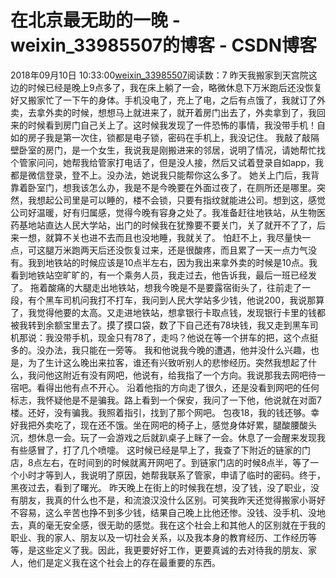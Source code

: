# 在北京最无助的一晚 - weixin_33985507的博客 - CSDN博客
2018年09月10日 10:33:00[weixin_33985507](https://me.csdn.net/weixin_33985507)阅读数：7
昨天我搬家到天宫院这边的时候已经是晚上9点多了，我在床上躺了一会，略微休息下万米跑后还没恢复好又搬家忙了一下午的身体。手机没电了，充上了电，之后有点饿了，我就订了外卖，去拿外卖的时候，想想马上就进来了，就开着房门出去了，外卖拿到了，我回来的时候看到房门自己关上了。这时候我发现了一件恐怖的事情，我没带手机！自如的房子我是第一次住，锁都是电子锁，密码在手机上，我没记住。
我敲了敲隔壁卧室的房门，是一个女生，我说我是刚搬进来的邻居，说明了情况，请她帮忙找个管家问问，她帮我给管家打电话了，但是没人接，然后又试着登录自如app，我都是微信登录，登不上。没办法，她说我只能帮你这么多了。
她关上门后，我背靠着卧室门，想我该怎么办，我是不是今晚要在外面过夜了，在厕所还是哪里。突然，我想起公司里是可以睡的，楼不会锁，只要有指纹就能进公司。想到这，感觉公司好温暖，好有归属感，觉得今晚有容身之处了。我准备赶往地铁站，从生物医药基地站直达人民大学站，出门的时候我在犹豫要不要关门，关了就开不了了，后来一想，就算不关也进不去而且也没地睡，我就关了。
怕赶不上，我尽量快一点，可这腿万米跑两天后还没恢复过来，还是很酸疼，而且累了一天一点力气没有。我到地铁站的时候应该是10点半左右，因为我出来拿外卖的时候是10点。我看到地铁站空旷旷的，有一个乘务人员，我走过去，他告诉我，最后一班已经发了。
拖着酸痛的大腿走出地铁站，想我今晚是不是要露宿街头了，往前走了一段，有个黑车司机问我打不打车，我问到人民大学站多少钱，他说200，我说那算了，我觉得他要的太高。又走进地铁站，想拿银行卡取点钱，发现银行卡里的钱都被我转到余额宝里去了。摸了摸口袋，数了下自己还有78块钱，我又走到黑车司机那说：我没带手机，现金只有78了，走吗？他说在等一个拼车的把，这个点挺多的。没办法，我只能在一旁等。
我和他说我今晚的遭遇，他并没什么兴趣，也是，为了生计这么晚出来拉客，谁还有兴致听别人的悲惨经历。突然我想起了什么，我问他这附近有没有网吧，他说有，给我指了一个方向。我说那我去网吧待一宿吧。看得出他有点不开心。
沿着他指的方向走了很久，还是没看到网吧的任何标志，我怀疑他是不是骗我。路上看到一个保安，我问了一下他，他说就在对面7楼。还好，没有骗我。我照着指引，找到了那个网吧。
包夜18，我的钱还够。幸好我把外卖吃了，现在还不饿。坐在网吧的椅子上，感觉身体好累，腿酸腰酸头沉，想休息一会。玩了一会游戏之后就趴桌子上眯了一会。休息了一会醒来发现我有些感冒了，打了几个喷嚏。
这时候已经是早上了，我查了下附近的链家的门店，8点左右，在时间到的时候就离开网吧了。到链家门店的时候8点半，等了一个小时才等到人，我说明了原因，她帮我联系了管家，申请了临时的密码。终于，黑夜过去，看到了曙光。
昨天晚上在街上的时候我在想，没了钱，没了职业，没有朋友，我真的什么也不是，和流浪汉没什么区别。可笑我昨天还觉得搬家小哥好不容易，这么辛苦也挣不到多少钱，结果自己晚上比他还惨。没钱、没手机、没地去，真的毫无安全感，很无助的感觉。我在这个社会上和其他人的区别就在于我的职业、我的家人、朋友以及一切社会关系，以及我本身的教育经历、工作经历等等，是这些定义了我。因此，我更要好好工作，更要真诚的去对待我的朋友、家人，他们是定义我在这个社会上的存在最重要的东西。
